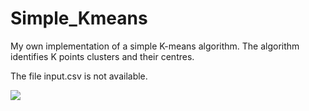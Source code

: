 # Simple_Kmeans
My own implementation of a simple K-means algorithm. The algorithm identifies K points clusters and their centres.

The file input.csv is not available.

<img src="https://github.com/AlfredoZermini/Simple_Kmeans/blob/master/plot.png">
